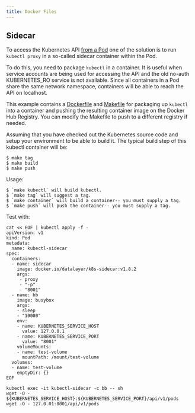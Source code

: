 ```yaml
---
title: Docker Files
---
```


## Sidecar

To access the Kubernetes API [from a Pod](https://kubernetes.io/docs/concepts/cluster-administration/proxies/) one of the solution is to run `kubectl proxy` in a so-called sidecar container within the Pod.

To do this, you need to package `kubectl` in a container. It is useful when service accounts are being used for accessing the API and the old no-auth KUBERNETES_RO service is not available. Since all containers in a Pod share the same network namespace, containers will be able to reach the API on localhost.

This example contains a [Dockerfile](Dockerfile) and [Makefile](Makefile) for packaging up `kubectl` into a container and pushing the resulting container image on the Docker Hub Registry. You can modify the Makefile to push to a different registry if needed.

Assuming that you have checked out the Kubernetes source code and setup your environment to be able to build it. The typical build step of this kubectl container will be:

```console
$ make tag
$ make build
$ make push
```

Usage:

```console
$ `make kubectl` will build kubectl.
$ `make tag` will suggest a tag.
$ `make container` will build a container-- you must supply a tag.
$ `make push` will push the container-- you must supply a tag.
```

Test with:

```
cat << EOF | kubectl apply -f -
apiVersion: v1
kind: Pod
metadata:
  name: kubectl-sidecar
spec:
  containers:
  - name: sidecar
    image: docker.io/datalayer/k8s-sidecar:v1.8.2
    args:
     - proxy
     - "-p"
     - "8001"
  - name: bb
    image: busybox
    args:
    - sleep
    - "10000"
    env:
    - name: KUBERNETES_SERVICE_HOST
      value: 127.0.0.1
    - name: KUBERNETES_SERVICE_PORT
      value: "8001"
    volumeMounts:
    - name: test-volume
      mountPath: /mount/test-volume
  volumes:
  - name: test-volume
    emptyDir: {}
EOF
```

```
kubectl exec -it kubectl-sidecar -c bb -- sh
wget -O - ${KUBERNETES_SERVICE_HOST}:${KUBERNETES_SERVICE_PORT}/api/v1/pods
wget -O - 127.0.01:8001/api/v1/pods
```
